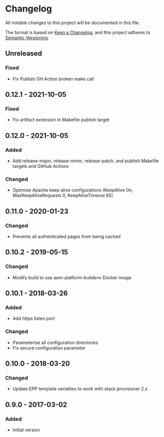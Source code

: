 # Changelog

All notable changes to this project will be documented in this file.

The format is based on [Keep a Changelog](https://keepachangelog.com/en/1.0.0/),
and this project adheres to [Semantic Versioning](https://semver.org/spec/v2.0.0.html).

## Unreleased

### Fixed
- Fix Publish GH Action broken make call

## 0.12.1 - 2021-10-05
### Fixed
- Fix artifact extension in Makefile publish target

## 0.12.0 - 2021-10-05
### Added
- Add release-major, release-minor, release-patch, and publish Makefile targets and GitHub Actions

### Changed
- Optimise Apache keep alive configurations (KeepAlive On, MaxKeepAliveRequests 0, KeepAliveTimeout 65)

## 0.11.0 - 2020-01-23
### Changed
- Prevents all authenticated pages from being cached

## 0.10.2 - 2019-05-15
### Changed
- Modify build to use aem-platform-buildenv Docker image

## 0.10.1 - 2018-03-26
### Added
- Add https listen port

### Changed
- Parameterise all configuration directories
- Fix secure configuration parameter

## 0.10.0 - 2018-03-20
### Changed
- Update EPP template variables to work with stack provisioner 2.x

## 0.9.0 - 2017-03-02
### Added
- Initial version
